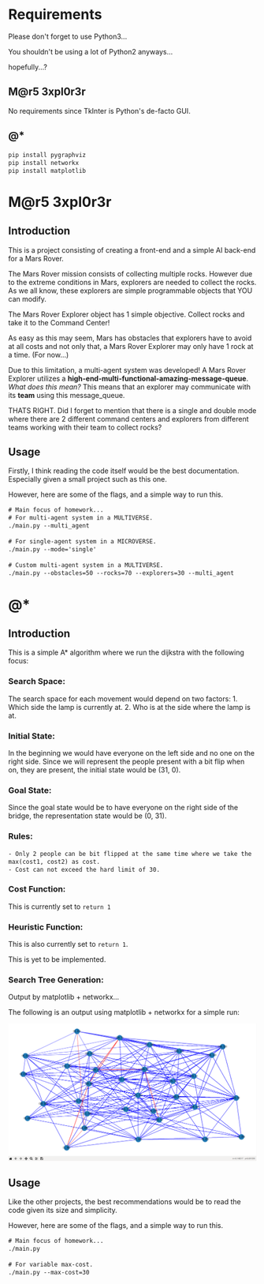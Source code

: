 # Requirements

Please don't forget to use Python3...

You shouldn't be using a lot of Python2 anyways...

hopefully...?

## M@r5 3xpl0r3r
No requirements since TkInter is Python's de-facto GUI.

## @*
```
pip install pygraphviz
pip install networkx
pip install matplotlib
```

# M@r5 3xpl0r3r

## Introduction

This is a project consisting of creating a front-end and a simple AI back-end for a Mars Rover.

The Mars Rover mission consists of collecting multiple rocks. However due to the extreme conditions in Mars, explorers are needed to collect the rocks. As we all know, these explorers are simple programmable objects that YOU can modify.

The Mars Rover Explorer object has 1 simple objective. Collect rocks and take it to the Command Center!

As easy as this may seem, Mars has obstacles that explorers have to avoid at all costs and not only that, a Mars Rover Explorer may only have 1 rock at a time. (For now...)

Due to this limitation, a multi-agent system was developed! A Mars Rover Explorer utilizes a **high-end-multi-functional-amazing-message-queue**.
*What does this mean?* This means that an explorer may communicate with its **team** using this message_queue.

THATS RIGHT. Did I forget to mention that there is a single and double mode where there are 2 different command centers and explorers from different teams working with their team to collect rocks?

## Usage

Firstly, I think reading the code itself would be the best documentation. Especially given a small project such as this one.

However, here are some of the flags, and a simple way to run this.

```shell
# Main focus of homework...
# For multi-agent system in a MULTIVERSE.
./main.py --multi_agent

# For single-agent system in a MICROVERSE.
./main.py --mode='single'

# Custom multi-agent system in a MULTIVERSE.
./main.py --obstacles=50 --rocks=70 --explorers=30 --multi_agent
```

# @*

## Introduction

This is a simple A* algorithm where we run the dijkstra with the following focus:

### **Search Space**:
The search space for each movement would depend on two factors:
    1. Which side the lamp is currently at.
    2. Who is at the side where the lamp is at.

### **Initial State**:
In the beginning we would have everyone on the left side and no one on the right side.
Since we will represent the people present with a bit flip when on, they are present, the initial state would be (31, 0).

### **Goal State**:
Since the goal state would be to have everyone on the right side of the bridge, the representation state would be (0, 31).

### **Rules**:
    - Only 2 people can be bit flipped at the same time where we take the max(cost1, cost2) as cost.
    - Cost can not exceed the hard limit of 30.

### **Cost Function**:
This is currently set to ```return 1```

### **Heuristic Function**:
This is also currently set to ```return 1```.

This is yet to be implemented.

### **Search Tree Generation**:
Output by matplotlib + networkx...

The following is an output using matplotlib + networkx for a simple run:

![Alt text](./assets/example_output_graph.png?raw=true "Answer Run without heuristic")

## Usage

Like the other projects, the best recommendations would be to read the code given its size and simplicity.

However, here are some of the flags, and a simple way to run this.

```shell
# Main focus of homework...
./main.py

# For variable max-cost.
./main.py --max-cost=30
```
